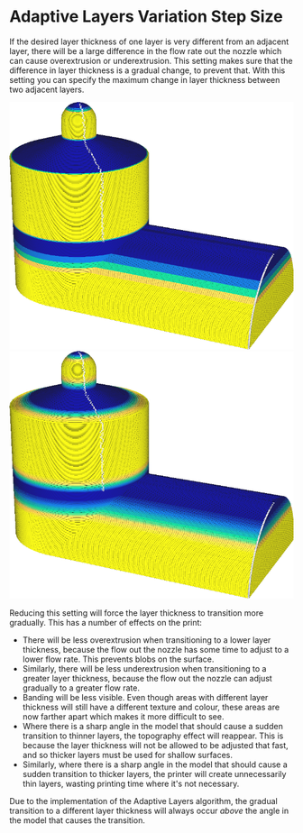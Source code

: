 Adaptive Layers Variation Step Size
====
If the desired layer thickness of one layer is very different from an adjacent layer, there will be a large difference in the flow rate out the nozzle which can cause overextrusion or underextrusion. This setting makes sure that the difference in layer thickness is a gradual change, to prevent that. With this setting you can specify the maximum change in layer thickness between two adjacent layers.

<!--screenshot {
"image_path": "adaptive_layer_height_variation_step_0_05.png",
"models": [{"script": "barn.scad"}],
"camera_position": [-108, -229, 118],
"settings": {
    "adaptive_layer_height_enabled": true,
    "adaptive_layer_height_variation_step": 0.05,
    "layer_height": 0.2
},
"colour_scheme": "layer_thickness",
"colours": 128
}-->
<!--screenshot {
"image_path": "adaptive_layer_height_enabled.png",
"models": [{"script": "barn.scad"}],
"camera_position": [-108, -229, 118],
"settings": {
    "adaptive_layer_height_enabled": true,
    "layer_height": 0.2
},
"colour_scheme": "layer_thickness",
"colours": 128
}-->
![A large step size allows very sudden changes in layer thickness](../images/adaptive_layer_height_variation_step_0_05.png)
![A small step size requires changes in layer thickness to be smoother](../images/adaptive_layer_height_enabled.png)

Reducing this setting will force the layer thickness to transition more gradually. This has a number of effects on the print:
* There will be less overextrusion when transitioning to a lower layer thickness, because the flow out the nozzle has some time to adjust to a lower flow rate. This prevents blobs on the surface.
* Similarly, there will be less underextrusion when transitioning to a greater layer thickness, because the flow out the nozzle can adjust gradually to a greater flow rate.
* Banding will be less visible. Even though areas with different layer thickness will still have a different texture and colour, these areas are now farther apart which makes it more difficult to see.
* Where there is a sharp angle in the model that should cause a sudden transition to thinner layers, the topography effect will reappear. This is because the layer thickness will not be allowed to be adjusted that fast, and so thicker layers must be used for shallow surfaces.
* Similarly, where there is a sharp angle in the model that should cause a sudden transition to thicker layers, the printer will create unnecessarily thin layers, wasting printing time where it's not necessary.

Due to the implementation of the Adaptive Layers algorithm, the gradual transition to a different layer thickness will always occur *above* the angle in the model that causes the transition.